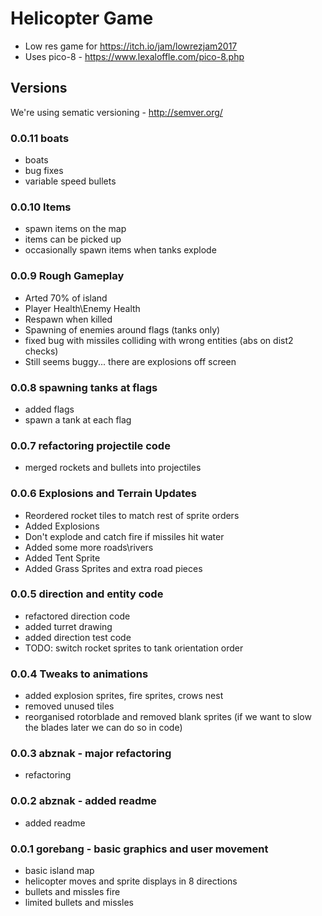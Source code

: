 # Helicopter Game
* Low res game for https://itch.io/jam/lowrezjam2017
* Uses pico-8 - https://www.lexaloffle.com/pico-8.php

## Versions
We're using sematic versioning - http://semver.org/
### 0.0.11 boats
* boats
* bug fixes
* variable speed bullets
### 0.0.10 Items
* spawn items on the map
* items can be picked up
* occasionally spawn items when tanks explode
### 0.0.9 Rough Gameplay
* Arted 70% of island
* Player Health\Enemy Health
* Respawn when killed
* Spawning of enemies around flags (tanks only)
* fixed bug with missiles colliding with wrong entities (abs on dist2 checks)
* Still seems buggy... there are explosions off screen

### 0.0.8 spawning tanks at flags
* added flags
* spawn a tank at each flag
### 0.0.7 refactoring projectile code
* merged rockets and bullets into projectiles
### 0.0.6 Explosions and Terrain Updates
* Reordered rocket tiles to match rest of sprite orders
* Added Explosions
* Don't explode and catch fire if missiles hit water
* Added some more roads\rivers
* Added Tent Sprite
* Added Grass Sprites and extra road pieces
### 0.0.5 direction and entity code
* refactored direction code
* added turret drawing
* added direction test code
* TODO: switch rocket sprites to tank orientation order
### 0.0.4 Tweaks to animations
* added explosion sprites, fire sprites, crows nest
* removed unused tiles
* reorganised rotorblade and removed blank sprites (if we want to slow the blades later we can do so in code)
### 0.0.3 abznak - major refactoring
* refactoring
### 0.0.2 abznak - added readme
* added readme
### 0.0.1 gorebang - basic graphics and user movement
* basic island map
* helicopter moves and sprite displays in 8 directions
* bullets and missles fire
* limited bullets and missles
